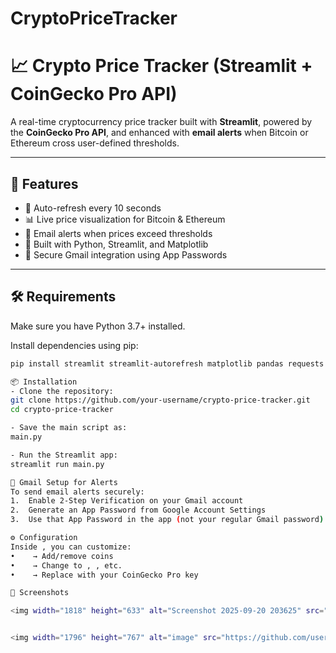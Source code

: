 # CryptoPriceTracker

# 📈 Crypto Price Tracker (Streamlit + CoinGecko Pro API)

A real-time cryptocurrency price tracker built with **Streamlit**, powered by the **CoinGecko Pro API**, and enhanced with **email alerts** when Bitcoin or Ethereum cross user-defined thresholds.

---

## 🚀 Features

- 🔄 Auto-refresh every 10 seconds
- 📊 Live price visualization for Bitcoin & Ethereum
- 📧 Email alerts when prices exceed thresholds
- 🧠 Built with Python, Streamlit, and Matplotlib
- 🔐 Secure Gmail integration using App Passwords

---

## 🛠️ Requirements

Make sure you have Python 3.7+ installed.

Install dependencies using pip:

```bash
pip install streamlit streamlit-autorefresh matplotlib pandas requests

📦 Installation
- Clone the repository:
git clone https://github.com/your-username/crypto-price-tracker.git
cd crypto-price-tracker

- Save the main script as:
main.py

- Run the Streamlit app:
streamlit run main.py

🔐 Gmail Setup for Alerts
To send email alerts securely:
1. 	Enable 2-Step Verification on your Gmail account
2. 	Generate an App Password from Google Account Settings
3. 	Use that App Password in the app (not your regular Gmail password)

⚙️ Configuration
Inside , you can customize:
• 	 → Add/remove coins
• 	 → Change to , , etc.
• 	 → Replace with your CoinGecko Pro key

📸 Screenshots

<img width="1818" height="633" alt="Screenshot 2025-09-20 203625" src="https://github.com/user-attachments/assets/bf21e8ca-f240-45a6-863e-3fb2a48ee678" />


<img width="1796" height="767" alt="image" src="https://github.com/user-attachments/assets/cc04924c-97e6-436c-bb20-39bb70dbf08b" />
